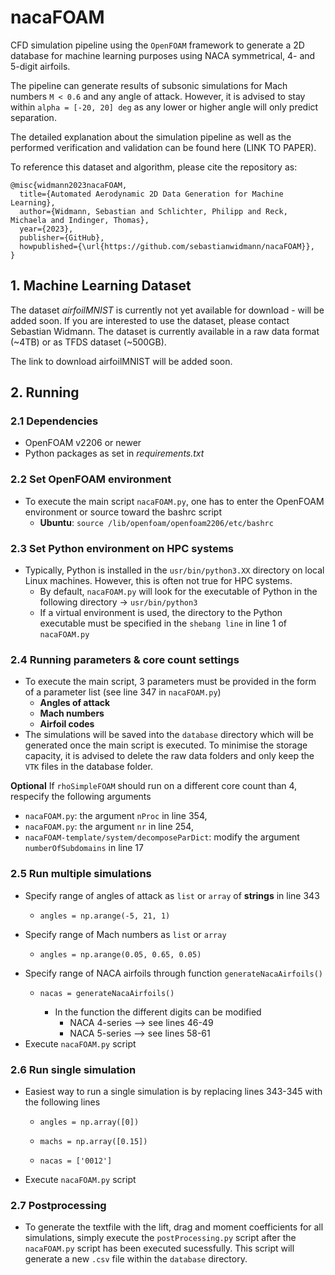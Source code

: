 # nacaFOAM

CFD simulation pipeline using the `OpenFOAM` framework to generate a 2D database for machine learning purposes using
NACA symmetrical, 4- and 5-digit airfoils.

The pipeline can generate results of subsonic simulations for Mach numbers `M < 0.6`
and any angle of attack. However, it is advised to stay within `alpha = [-20, 20] deg` as any lower or higher angle will
only predict separation.

The detailed explanation about the simulation pipeline as well as the performed verification and validation can be found
here (LINK TO PAPER).

To reference this dataset and algorithm, please cite the repository as:
```
@misc{widmann2023nacaFOAM,
  title={Automated Aerodynamic 2D Data Generation for Machine Learning},
  author={Widmann, Sebastian and Schlichter, Philipp and Reck, Michaela and Indinger, Thomas},
  year={2023},
  publisher={GitHub},
  howpublished={\url{https://github.com/sebastianwidmann/nacaFOAM}},
}
```

## 1. Machine Learning Dataset

The dataset *airfoilMNIST* is currently not yet available for download - 
will be added soon. If you are interested to use the dataset, please contact 
Sebastian Widmann. The dataset is currently available in a raw data format 
(~4TB) or as TFDS dataset (~500GB).

The link to download airfoilMNIST will be added soon.

## 2. Running

### 2.1 Dependencies

* OpenFOAM v2206 or newer
* Python packages as set in *requirements.txt*

### 2.2 Set OpenFOAM environment

* To execute the main script `nacaFOAM.py`, one has to enter the OpenFOAM environment or source toward the bashrc script
    * **Ubuntu**: `source /lib/openfoam/openfoam2206/etc/bashrc`

### 2.3 Set Python environment on HPC systems
* Typically, Python is installed in the `usr/bin/python3.XX` directory on local Linux machines. However, this is often not true for HPC systems.
  * By default, `nacaFOAM.py` will look for the executable of Python in the following directory -> `usr/bin/python3`
  * If a virtual environment is used, the directory to the Python executable must be specified in the `shebang line` in line 1 of `nacaFOAM.py`

### 2.4 Running parameters & core count settings

* To execute the main script, 3 parameters must be provided in the form of a parameter list (see line 347
  in `nacaFOAM.py`)
    * **Angles of attack**
    * **Mach numbers**
    * **Airfoil codes**
* The simulations will be saved into the `database` directory which will be generated once the main script is executed.
  To minimise the storage capacity, it is advised to delete the raw data folders and only keep the `VTK` files in the
  database folder.

**Optional** If `rhoSimpleFOAM` should run on a different core count than 4, respecify the following arguments

* `nacaFOAM.py`: the argument `nProc` in line 354,
* `nacaFOAM.py`: the argument `nr` in line 254,
* `nacaFOAM-template/system/decomposeParDict`: modify the argument `numberOfSubdomains` in line 17

### 2.5 Run multiple simulations

* Specify range of angles of attack as `list` or `array` of **strings** in line 343
    *     angles = np.arange(-5, 21, 1)
* Specify range of Mach numbers as `list` or `array`
    *     angles = np.arange(0.05, 0.65, 0.05)
* Specify range of NACA airfoils through function `generateNacaAirfoils()`
    *     nacas = generateNacaAirfoils()
        * In the function the different digits can be modified
            * NACA 4-series --> see lines 46-49
            * NACA 5-series --> see lines 58-61
* Execute `nacaFOAM.py` script

### 2.6 Run single simulation

* Easiest way to run a single simulation is by replacing lines 343-345 with the following lines
    *     angles = np.array([0])
    *     machs = np.array([0.15])
    *     nacas = ['0012']
* Execute `nacaFOAM.py` script

### 2.7 Postprocessing

* To generate the textfile with the lift, drag and moment coefficients for all simulations, simply execute
  the `postProcessing.py` script after the `nacaFOAM.py` script has been executed sucessfully. This script will generate
  a new `.csv` file within the `database` directory.



